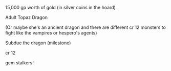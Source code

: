 15,000 gp worth of gold (in silver coins in the hoard)


Adult Topaz Dragon

(Or maybe she's an ancient dragon and there are different cr 12 monsters to fight like the vampires or hespero's agents)

Subdue the dragon (milestone)

cr 12


gem stalkers! 